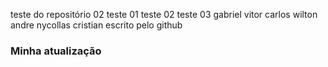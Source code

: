 teste do repositório 02
teste 01
teste 02
teste 03
gabriel vitor
carlos wilton
andre
nycollas
cristian 
escrito pelo github
### Minha atualização 